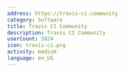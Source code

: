 ```yaml
---
address: https://travis-ci.community
category: Software
title: Travis CI Community
description: Travis CI Community
userCount: 5824
icon: travis-ci.png
activity: medium
language: en_US
---
```

